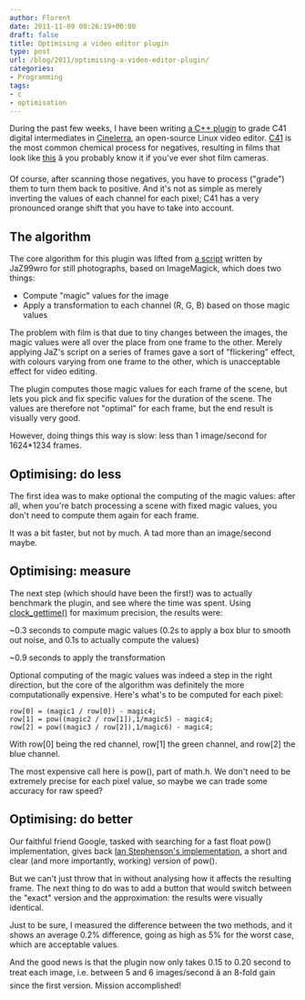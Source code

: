 ```yaml
---
author: Florent
date: 2011-11-09 00:26:19+00:00
draft: false
title: Optimising a video editor plugin
type: post
url: /blog/2011/optimising-a-video-editor-plugin/
categories:
- Programming
tags:
- c
- optimisation
---
```


During the past few weeks, I have been writing [a C++ plugin](https://github.com/Pluies/C41) to grade C41 digital intermediates in [Cinelerra](cinelerra.org), an open-source Linux video editor. [C41](http://en.wikipedia.org/wiki/C-41_process) is the most common chemical process for negatives, resulting in films that look like [this](http://www.ag-photographic.co.uk/ekmps/shops/matt5791/resources/Design/filmstrip.jpg) â you probably know it if you've ever shot film cameras.

Of course, after scanning those negatives, you have to process ("grade") them to turn them back to positive. And it's not as simple as merely inverting the values of each channel for each pixel; C41 has a very pronounced orange shift that you have to take into account.


## The algorithm


The core algorithm for this plugin was lifted from [a script](http://sites.google.com/site/negfix/) written by JaZ99wro for still photographs, based on ImageMagick, which does two things:
- Compute "magic" values for the image
- Apply a transformation to each channel (R, G, B) based on those magic values

The problem with film is that due to tiny changes between the images, the magic values were all over the place from one frame to the other. Merely applying JaZ's script on a series of frames gave a sort of "flickering" effect, with colours varying from one frame to the other, which is unacceptable effect for video editing.

The plugin computes those magic values for each frame of the scene, but lets you pick and fix specific values for the duration of the scene. The values are therefore not "optimal" for each frame, but the end result is visually very good.

However, doing things this way is slow: less than 1 image/second for 1624*1234 frames.


## Optimising: do less


The first idea was to make optional the computing of the magic values: after all, when you're batch processing a scene with fixed magic values, you don't need to compute them again for each frame.

It was a bit faster, but not by much. A tad more than an image/second maybe.



## Optimising: measure


The next step (which should have been the first!) was to actually benchmark the plugin, and see where the time was spent. Using [clock_gettime()](http://linux.die.net/man/3/clock_gettime) for maximum precision, the results were:

~0.3 seconds to compute magic values (0.2s to apply a box blur to smooth out noise, and 0.1s to actually compute the values)

~0.9 seconds to apply the transformation

Optional computing of the magic values was indeed a step in the right direction, but the core of the algorithm was definitely the more computationally expensive. Here's what's to be computed for each pixel:

    
    row[0] = (magic1 / row[0]) - magic4;
    row[1] = pow((magic2 / row[1]),1/magic5) - magic4;
    row[2] = pow((magic3 / row[2]),1/magic6) - magic4;



With row[0] being the red channel, row[1] the green channel, and row[2] the blue channel.

The most expensive call here is pow(), part of math.h. We don't need to be extremely precise for each pixel value, so maybe we can trade some accuracy for raw speed?



## Optimising: do better


Our faithful friend Google, tasked with searching for a fast float pow() implementation, gives back [Ian Stephenson's implementation](http://www.dctsystems.co.uk/Software/power.html), a short and clear (and more importantly, working) version of pow().

But we can't just throw that in without analysing how it affects the resulting frame. The next thing to do was to add a button that would switch between the "exact" version and the approximation: the results were visually identical.

Just to be sure, I measured the difference between the two methods, and it shows an average 0.2% difference, going as high as 5% for the worst case, which are acceptable values.

And the good news is that the plugin now only takes 0.15 to 0.20 second to treat each image, i.e. between 5 and 6 images/second â an 8-fold gain since the first version. Mission accomplished!
